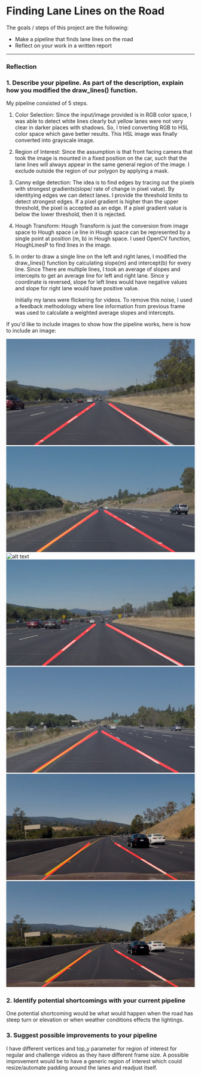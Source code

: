 # **Finding Lane Lines on the Road** 


The goals / steps of this project are the following:
* Make a pipeline that finds lane lines on the road
* Reflect on your work in a written report


[//]: # (Image References)

[image1]: ./test_images_output/solidWhiteRightMarked.jpg
[image2]: ./test_images_output/solidYellowCurveMarked.jpg
[image3]: ./test_images_output/solidYellowCurveMarked2.jpg
[image4]: ./test_images_output/solidWhiteCurveMarked.jpg
[image5]: ./test_images_output/solidYellowLeftMarked.jpg
[image6]: ./test_images_output/whiteCarLaneSwitchMarked.jpg
[image7]: ./test_images_output/challenge1Marked.jpg

---

### Reflection

### 1. Describe your pipeline. As part of the description, explain how you modified the draw_lines() function.

My pipeline consisted of 5 steps.

 1. Color Selection: Since the input/image provided is in RGB color space, I was able to detect white lines clearly but yellow lanes were
    not very clear in darker places with shadows. So, I tried converting RGB to HSL color space which gave better results. This HSL
    image was finally converted into grayscale image.
 
 2. Region of Interest: Since the assumption is that front facing camera that took the image is mounted in a fixed position on the car, 
    such that the lane lines will always appear in the same general region of the image. I exclude outside the region of our polygon by applying a mask.

 3. Canny edge detection: The idea is to find edges by tracing out the pixels with strongest gradients(slope/ rate of change in pixel value).
    By identitying edges we can detect lanes. I provide the threshold limits to detect strongest edges. If a pixel gradient is higher than the upper threshold,
    the pixel is accepted as an edge. If a pixel gradient value is below the lower threshold, then it is rejected.

 4. Hough Transform: Hough Transform is just the conversion from image space to Hough space i.e line in Hough space can be represented by a single point at 
    position (m, b) in Hough space. I used OpenCV function, HoughLinesP to find lines in the image.

 5. In order to draw a single line on the left and right lanes, I modified the draw_lines() function by calculating slope(m) and intercept(b) for every line. Since
    There are multiple lines, I took an average of slopes and intercepts to get an average line for left and right lane. Since y coordinate is reversed, slope for left lines
    would have negative values and slope for right lane would have positive value.
    
    Initially my lanes were flickering for videos. To remove this noise, I used a feedback methodology where line information from previous frame was used to calculate a weighted average
    slopes and intercepts.



If you'd like to include images to show how the pipeline works, here is how to include an image: 

![alt text][image1]	![alt text][image2]
![alt text][image3]	![alt text][image4]
![alt text][image5]	![alt text][image6]
![alt text][image7]


### 2. Identify potential shortcomings with your current pipeline


One potential shortcoming would be what would happen when the road has steep turn or elevation or when weather conditions effects the lightings.


### 3. Suggest possible improvements to your pipeline

I have different vertices and top_y parameter for region of interest for regular and challenge videos as they have different frame size. A possible improvement 
would be to have a generic region of interest which could resize/automate padding around the lanes and readjust itself.

